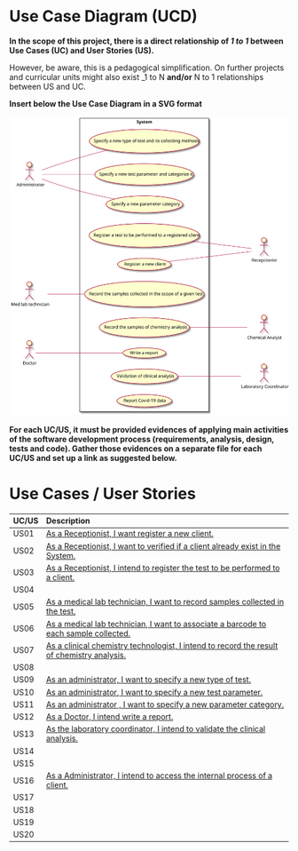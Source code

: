 # Use Case Diagram (UCD)

**In the scope of this project, there is a direct relationship of _1 to 1_ between Use Cases (UC) and User Stories (US).**

However, be aware, this is a pedagogical simplification. On further projects and curricular units might also exist _1 to N **and/or** N to 1 relationships between US and UC.

**Insert below the Use Case Diagram in a SVG format**

![Use Case Diagram](UCD.svg)


**For each UC/US, it must be provided evidences of applying main activities of the software development process (requirements, analysis, design, tests and code). Gather those evidences on a separate file for each UC/US and set up a link as suggested below.**

# Use Cases / User Stories
| UC/US  | Description                                                               |                   
|:----|:------------------------------------------------------------------------|
| US01 | [As a Receptionist, I want register a new client.](US01.md)|
| US02 | [As a Receptionist, I want to verified if a client already exist in the System.](US02.md)|
| US03 | [As a Receptionist, I intend to register the test to be performed to a client.](US03.md)|
| US04 | |
| US05 | [As a medical lab technician, I want to record samples collected in the test.](US05.md)  |
| US06 | [As a medical lab technician, I want to associate a barcode to each sample collected.](US.06.md)|
| US07 | [As a clinical chemistry technologist, I intend to record the result of chemistry analysis.](US07.md)|
| US08 | |
| US09 | [As an administrator, I want to specify a new type of test.](US09.md)|
| US10 | [As an administrator, I want to specify a new test parameter.](US10.md)|
| US11 | [As an administrator , I want to specify a new parameter category.](US11.md)|
| US12 | [As a Doctor, I intend write a report.](US12.md)|
| US13 | [As the laboratory coordinator, I intend to validate the clinical analysis.](US13.md)|
| US14 | |
| US15 | |
| US16 | [As a Administrator, I intend to access the internal process of a client.](US16.md)|
| US17 ||
| US18 ||
| US19 ||
| US20 ||

